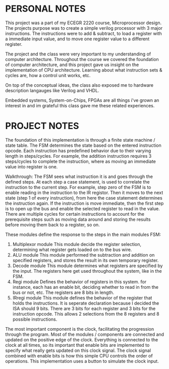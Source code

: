 # PERSONAL NOTES
This project was a part of my ECEGR 2220 course, Microprocessor design. The projects purpose was to create a simple verilog processor with 3 major instructions. The instructions were to add & subtract, to load a register with a immediate input value, and to move one register value to a different register.

The project and the class were very important to my understanding of computer architecture. Throughout the course we covered the foundation of computer architecture, and this project gave us insight on the implementation of CPU architecture. Learning about what instruction sets & cycles are, how a control unit works, etc.

On top of the conceptual ideas, the class also exposed me to hardware description langauges like Verilog and VHDL.

Embedded systems, System-on-Chips, FPGAs are all things i've grown an interest in and im grateful this class gave me these related experiences.

# PROJECT NOTES
The foundation of this implementation is through a finite state machine / state table. The FSM determines the state based on the entered instruction opcode. Each instruction has predefined behavior due to their varying length in steps/cycles. For example, the addition instruction requires 3 steps/cycles to complete the instruction, where as moving an immediate value into register is one.

Walkthrough:
The FSM sees what instruction it is and goes through the defined steps. At each step a case statement, is used to correlate the instruction to the current step. For example, step zero of the FSM is to enable reading in the instruction to the IR registor. Then it moves to the next state (step 1 of every instruction), from here the case statement determines the instruction again. If the instruction is move immediate, then the first step is to open up the bus and enable the selected register to read in the value. There are multiple cycles for certain instructions to account for the prerequisite steps such as moving data around and storing the results before moving them back to a register, so on.


These modules define the response to the steps in the main modules FSM:
1. Multiplexor module
	This module decide the register selection, determining what register gets loaded on to the bus wire.
2. ALU module
	This module performed the subtraction and addition on specified registers, and stores the result in its own temporary register.
3. Decode module
	This module determines what registers are specified by the input. The registers here get used throughout the system, like in the FSM.	
4. Regi module
	Defines the behavior of registers in this system. for instance, each has an enable bit, deciding whether to read in from the bus or not, etc.
	The registers are 8 bits in length.
5. IRregi module
	This module defines the behavior of the register that holds the instructions. It is seperate declaration because I decided the ISA should 9 bits.
	There are 3 bits for each register and 3 bits for the instruction opcode. 
	This allows 2 selections from the 8 registers and 8 possible instructions.

The most important component is the clock, facilitating the progression through the program. Most of the modules / components are connected and updated on the positive edge of the clock. Everything is connected to the clock at all times, so its important that enable bits are implemented to specify what really gets updated on this clock signal. The clock signal combined with enable bits is how this simple CPU controls the order of operations. This implementation uses a button to simulate the clock input.
